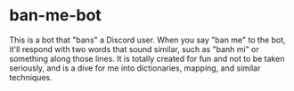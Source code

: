 # ban-me-bot
This is a bot that "bans" a Discord user. When you say "ban me" to the bot, it'll respond with two words that sound similar, such as "banh mi" or something along those lines. It is totally created for fun and not to be taken seriously, and is a dive for me into dictionaries, mapping, and similar techniques. 
